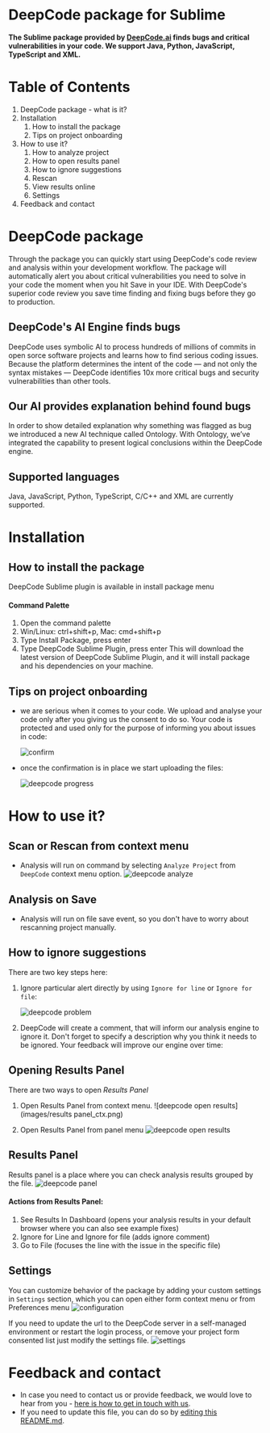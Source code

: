 # DeepCode package for Sublime

**The Sublime package provided by <a href="https://www.deepcode.ai/">DeepCode.ai</a> finds bugs and critical vulnerabilities in your code. We support Java, Python, JavaScript, TypeScript and XML.**

# Table of Contents

1. DeepCode package - what is it?
2. Installation
   1. How to install the package
   2. Tips on project onboarding
3. How to use it?
   1. How to analyze project
   2. How to open results panel 
   3. How to ignore suggestions
   4. Rescan
   5. View results online
   6. Settings
4. Feedback and contact

# DeepCode package

Through the package you can quickly start using DeepCode's code review and analysis within your development workflow. The package will automatically alert you about critical vulnerabilities you need to solve in your code the moment when you hit Save in your IDE. With DeepCode's superior code review you save time finding and fixing bugs before they go to production.

## DeepCode's AI Engine finds bugs 

DeepCode uses symbolic AI to process hundreds of millions of commits in open sorce software projects and learns how to find serious coding issues. Because the platform determines the intent of the code — and not only the syntax mistakes — DeepCode identifies 10x more critical bugs and security vulnerabilities than other tools.

## Our AI provides explanation behind found bugs

In order to show detailed explanation why something was flagged as bug we introduced a new AI technique called Ontology. With Ontology, we’ve integrated the capability to present logical conclusions within the DeepCode engine.

## Supported languages

Java, JavaScript, Python, TypeScript,  C/C++  and XML are currently supported.

# Installation

## How to install the package
DeepCode Sublime plugin is available in install package menu 

#### Command Palette
   1.  Open the command palette
   2. Win/Linux: ctrl+shift+p, Mac: cmd+shift+p
   3. Type Install Package, press enter
   4. Type DeepCode Sublime Plugin, press enter
This will download the latest version of DeepCode Sublime Plugin,  and it will install package and his dependencies on your machine.

## Tips on project onboarding

- we are serious when it comes to your code. We upload and analyse your code only after you giving us the consent to do so. Your code is protected and used only for the purpose of
informing you about issues in code:

   ![confirm](images/consent.png)

- once the confirmation is in place we start uploading the files:

   ![deepcode progress](images/progress.png)

# How to use it?

## Scan or Rescan from context menu

- Analysis will run on command by selecting `Analyze Project` from `DeepCode` context menu option.
 ![deepcode analyze](images/ctx_analyze.png)
 
## Analysis on Save

- Analysis will run on file save event, so you don't have to worry about rescanning project manually.

## How to ignore suggestions

There are two key steps here:

   1. Ignore particular alert directly by using `Ignore for line` or `Ignore for file`:
 
      ![deepcode problem](images/problem.png)

   2. DeepCode will create a comment, that will inform our analysis engine to ignore it. Don't forget to specify a description why you think it needs to be ignored. Your feedback will improve our engine over time:

## Opening Results Panel  
  
There are two ways to open *Results Panel*

   1. Open Results Panel from context menu. 
   ![deepcode open results](images/results panel_ctx.png)
  
   2. Open Results Panel from panel menu
   ![deepcode open results](images/open_results.png)
   
## Results Panel 

  Results panel is a place where you can check analysis results grouped by the file.
  ![deepcode panel](images/panel.png)
  
 ####  Actions from Results Panel:
   1. See Results In Dashboard (opens your analysis results in your default browser where you can also see example fixes)
   2. Ignore for Line and Ignore for file (adds ignore comment)
   3. Go to File (focuses the line with the issue in the specific file) 

## Settings
   
   You can customize behavior of the package by adding your custom settings in `Settings` section, which you can open either form context menu or from Preferences menu
   ![configuration](images/settings_menu.png)
   
  If you need to update the url to the DeepCode server in a self-managed environment or restart the login process, or remove your project form consented list just modify the settings file.
   ![settings](images/settings.png)

# Feedback and contact

- In case you need to contact us or provide feedback, we would love to hear from you - [here is how to get in touch with us](https://www.deepcode.ai/feedback).
- If you need to update this file, you can do so by [editing this README.md](https://github.com/DeepCodeAI/sublime-plugin/edit/master/README.md).
